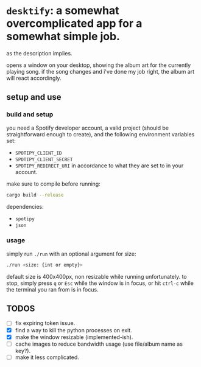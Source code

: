 # `desktify`: a somewhat overcomplicated app for a somewhat simple job.

as the description implies.

opens a window on your desktop, showing the album art for the currently playing song. if the song changes and i've done my job right, the album art will react accordingly. 

## setup and use

### build and setup

you need a Spotify developer account, a valid project (should be straightforward enough to create), and the following environment variables set: 
 - `SPOTIPY_CLIENT_ID`
 - `SPOTIPY_CLIENT_SECRET`
 - `SPOTIPY_REDIRECT_URI`
in accordance to what they are set to in your account.

make sure to compile before running: 
```bash
cargo build --release
```

dependencies: 
 - `spotipy`
 - `json`

### usage
simply run `./run` with an optional argument for size: 

```bash
./run <size: {int or empty}>
```

default size is 400x400px, non resizable while running unfortunately. to stop, simply press `q` or `Esc` while the window is in focus, or hit `ctrl-c` while the terminal you ran from is in focus. 

## TODOS

 - [ ] fix expiring token issue. 
 - [x] find a way to kill the python processes on exit.
 - [x] make the window resizable (implemented-ish).
 - [ ] cache images to reduce bandwidth usage (use file/album name as key?). 
 - [ ] make it less complicated.
